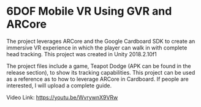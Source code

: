 # 6DOF Mobile VR Using GVR and ARCore

The project leverages ARCore and the Google Cardboard SDK to create an immersive VR experience in which the player can walk in with complete head tracking. This project was created in Unity 2018.2.10f1

The project files include a game, Teapot Dodge (APK can be found in the release section), to show its tracking capabilities. This project can be used as a reference as to how to leverage ARCore in Cardboard. If people are interested, I will upload a complete guide.

Video Link: https://youtu.be/WvrywnX9VRw
